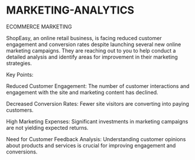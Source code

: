 # MARKETING-ANALYTICS
ECOMMERCE MARKETING

ShopEasy, an online retail business, is facing reduced customer engagement and conversion rates despite launching several new online marketing campaigns. They are reaching out to you to help conduct a detailed analysis and identify areas for improvement in their marketing strategies.

Key Points:

Reduced Customer Engagement: The number of customer interactions and engagement with the site and marketing content has declined.

Decreased Conversion Rates: Fewer site visitors are converting into paying customers.

High Marketing Expenses: Significant investments in marketing campaigns are not yielding expected returns.

Need for Customer Feedback Analysis: Understanding customer opinions about products and services is crucial for improving engagement and conversions.

